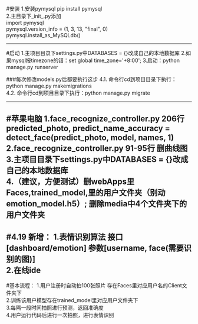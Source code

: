 #安装
1.安装pymysql
pip install pymysql<br>
2.主目录下_init_.py添加<br>
import pymysql<br>
pymysql.version_info = (1, 3, 13, "final", 0)<br>
pymysql.install_as_MySQLdb()<br>

-----
#启动
1.主项目目录下settings.py中DATABASES = {}改成自己的本地数据库
2.如果mysql报timezone的错：set global time_zone='+8:00';
3.启动：python manage.py runserver

###每次修改models.py后都要执行这步
4.1. 命令行cd到项目目录下执行：python manage.py makemigrations
<br>
4.2. 命令行cd到项目目录下执行：python manage.py migrate

-----
#苹果电脑
1.face_recognize_controller.py 206行 predicted_photo, predict_name_accuracy = detect_face(predict_photo, model, names, 1)<br>
2.face_recognize_controller.py 91-95行 删曲线图<br>
3.主项目目录下settings.py中DATABASES = {}改成自己的本地数据库<br>
4.（建议，方便测试）删webApps里Faces,trained_model,里的用户文件夹（别动emotion_model.h5）; 删除media中4个文件夹下的用户文件夹
-----
#4.19 新增：
1.表情识别算法 接口[dashboard/emotion] 参数[username, face(需要识别的图)] <br>
2.在线ide
-----
#基本流程：
1.用户注册时自动拍100张照片 存在Faces里对应用户名的Client文件夹下<br>
2.训练该用户模型存在trained_model里对应用户文件夹下<br>
3.每隔一段时间拍照进行预测，返回准确度<br>
4.用户运行代码后进行一次拍照，进行表情识别







